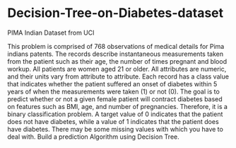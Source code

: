 # Decision-Tree-on-Diabetes-dataset
PIMA Indian Dataset from UCI

This problem is comprised of 768 observations of medical details for Pima indians patents. The records describe instantaneous measurements taken from the patient such as their age, the number of times pregnant and blood workup. All patients are women aged 21 or older. All attributes are numeric, and their units vary from attribute to attribute.
Each record has a class value that indicates whether the patient suffered an onset of diabetes within 5 years of when the measurements were taken (1) or not (0).
The goal is to predict whether or not a given female patient will contract diabetes based on features such as BMI, age, and number of pregnancies. Therefore, it is a binary classification problem. A target value of 0 indicates that the patient does not have diabetes, while a value of 1 indicates that the patient does have diabetes.
There may be some missing values with which you have to deal with.
Build a prediction Algorithm using Decision Tree.
